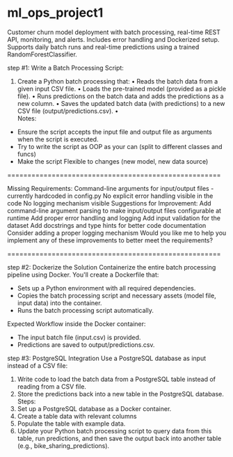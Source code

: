 # ml_ops_project1
Customer churn model deployment with batch processing, real-time REST API, monitoring, and alerts. Includes error handling and Dockerized setup. Supports daily batch runs and real-time predictions using a trained RandomForestClassifier.




step #1: Write a Batch Processing Script:
1.	Create a Python batch processing that:
•	Reads the batch data from a given input CSV file.
•	Loads the pre-trained model (provided as a pickle file).
•	Runs predictions on the batch data and adds the predictions as a new column.
•	Saves the updated batch data (with predictions) to a new CSV file (output/predictions.csv).
•	
Notes:
-	Ensure the script accepts the input file and output file as arguments when the script is executed.
-	Try to write the script as OOP as your can (split to different classes and funcs)
-	Make the script Flexible to changes  (new model, new data source) 


=====================================================

Missing Requirements:
Command-line arguments for input/output files - currently hardcoded in config.py
No explicit error handling visible in the code
No logging mechanism visible
Suggestions for Improvement:
Add command-line argument parsing to make input/output files configurable at runtime
Add proper error handling and logging
Add input validation for the dataset
Add docstrings and type hints for better code documentation
Consider adding a proper logging mechanism
Would you like me to help you implement any of these improvements to better meet the requirements?

=====================================================

step #2: Dockerize the Solution
Containerize the entire batch processing pipeline using Docker. You'll create a Dockerfile that:

-	Sets up a Python environment with all required dependencies.
-	Copies the batch processing script and necessary assets (model file, input data) into the container.
-	Runs the batch processing script automatically.

Expected Workflow inside the Docker container:
-	The input batch file (input.csv) is provided.
-	Predictions are saved to output/predictions.csv.

step #3: PostgreSQL Integration
Use a PostgreSQL database as input instead of a CSV file:
1.	Write code to load the batch data from a PostgreSQL table instead of reading from a CSV file.
2.	Store the predictions back into a new table in the PostgreSQL database.
Steps:
1.	Set up a PostgreSQL database as a Docker container.
2.	Create a table data with relevant columns 
3.	Populate the table with example data.
4.	Update your Python batch processing script to query data from this table, run predictions, and then save the output back into another table (e.g., bike_sharing_predictions).

